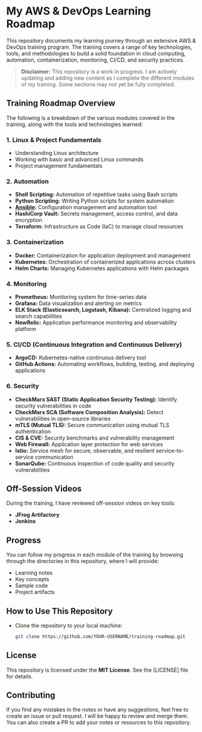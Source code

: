 # My AWS & DevOps Learning Roadmap

This repository documents my learning journey through an extensive AWS & DevOps training program. The training covers a range of key technologies, tools, and methodologies to build a solid foundation in cloud computing, automation, containerization, monitoring, CI/CD, and security practices.

> **Disclaimer:** This repository is a work in progress. I am actively updating and adding new content as I complete the different modules of my training. Some sections may not yet be fully completed.
## Training Roadmap Overview

The following is a breakdown of the various modules covered in the training, along with the tools and technologies learned:

### 1. **Linux & Project Fundamentals**
- Understanding Linux architecture
- Working with basic and advanced Linux commands
- Project management fundamentals

### 2. **Automation**
- **Shell Scripting:** Automation of repetitive tasks using Bash scripts
- **Python Scripting:** Writing Python scripts for system automation
- **[Ansible](./ansible):** Configuration management and automation tool
- **HashiCorp Vault:** Secrets management, access control, and data encryption
- **Terraform:** Infrastructure as Code (IaC) to manage cloud resources

### 3. **Containerization**
- **Docker:** Containerization for application deployment and management
- **Kubernetes:** Orchestration of containerized applications across clusters
- **Helm Charts:** Managing Kubernetes applications with Helm packages

### 4. **Monitoring**
- **Prometheus:** Monitoring system for time-series data
- **Grafana:** Data visualization and alerting on metrics
- **ELK Stack (Elasticsearch, Logstash, Kibana):** Centralized logging and search capabilities
- **NewRelic:** Application performance monitoring and observability platform

### 5. **CI/CD (Continuous Integration and Continuous Delivery)**
- **ArgoCD:** Kubernetes-native continuous delivery tool
- **GitHub Actions:** Automating workflows, building, testing, and deploying applications

### 6. **Security**
- **CheckMarx SAST (Static Application Security Testing):** Identify security vulnerabilities in code
- **CheckMarx SCA (Software Composition Analysis):** Detect vulnerabilities in open-source libraries
- **mTLS (Mutual TLS):** Secure communication using mutual TLS authentication
- **CIS & CVE:** Security benchmarks and vulnerability management
- **Web Firewall:** Application layer protection for web services
- **Istio:** Service mesh for secure, observable, and resilient service-to-service communication
- **SonarQube:** Continuous inspection of code quality and security vulnerabilities

## Off-Session Videos

During the training, I have reviewed off-session videos on key tools:
- **JFrog Artifactory**
- **Jenkins**

## Progress

You can follow my progress in each module of the training by browsing through the directories in this repository, where I will provide:
- Learning notes
- Key concepts
- Sample code
- Project artifacts

## How to Use This Repository

- Clone the repository to your local machine:
  ```bash
  git clone https://github.com/YOUR-USERNAME/training-roadmap.git

## License

This repository is licensed under the **MIT License**. See the [LICENSE] file for details.

## Contributing

If you find any mistakes in the notes or have any suggestions, feel free to create an issue or pull request. I will be happy to review and merge them. You can also create a PR to add your notes or resources to this repository.
